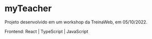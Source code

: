 # myTeacher
 Projeto desenvolvido em um workshop da TreinaWeb, em 05/10/2022.
 
 Frontend:
 React | TypeScript | JavaScript
